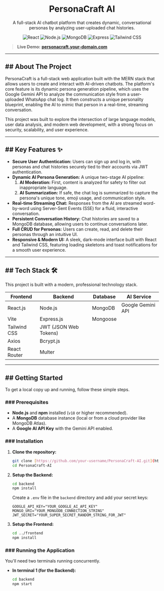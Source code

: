 <div align="center">
  <h1>PersonaCraft AI</h1>
  <p>
    A full-stack AI chatbot platform that creates dynamic, conversational personas by analyzing user-uploaded chat histories.
  </p>
  
  <p>
    <img src="https://img.shields.io/badge/React-20232A?style=for-the-badge&logo=react&logoColor=61DAFB" alt="React"/>
    <img src="https://img.shields.io/badge/Node.js-339933?style=for-the-badge&logo=nodedotjs&logoColor=white" alt="Node.js"/>
    <img src="https://img.shields.io/badge/MongoDB-4EA94B?style=for-the-badge&logo=mongodb&logoColor=white" alt="MongoDB"/>
    <img src="https://img.shields.io/badge/Express.js-000000?style=for-the-badge&logo=express&logoColor=white" alt="Express"/>
    <img src="https://img.shields.io/badge/Tailwind_CSS-38B2AC?style=for-the-badge&logo=tailwindcss&logoColor=white" alt="Tailwind CSS"/>
  </p>
</div>


> **Live Demo:** [**personacraft.your-domain.com**](https://personacraft.your-domain.com)

---
## ## About The Project

PersonaCraft is a full-stack web application built with the MERN stack that allows users to create and interact with AI-driven chatbots. The platform's core feature is its dynamic persona generation pipeline, which uses the Google Gemini API to analyze the communication style from a user-uploaded WhatsApp chat log. It then constructs a unique personality blueprint, enabling the AI to mimic that person in a real-time, streaming conversation.

This project was built to explore the intersection of large language models, user data analysis, and modern web development, with a strong focus on security, scalability, and user experience.

---
## ## Key Features ✨

* **Secure User Authentication:** Users can sign up and log in, with personas and chat histories securely tied to their accounts via JWT authentication.
* **Dynamic AI Persona Generation:** A unique two-stage AI pipeline:
    1.  **AI Moderation:** First, content is analyzed for safety to filter out inappropriate language.
    2.  **AI Summarization:** If safe, the chat log is summarized to capture the persona's unique tone, emoji usage, and communication style.
* **Real-time Streaming Chat:** Responses from the AI are streamed word-by-word using Server-Sent Events (SSE) for a fluid, interactive conversation.
* **Persistent Conversation History:** Chat histories are saved to a MongoDB database, allowing users to continue conversations later.
* **Full CRUD for Personas:** Users can create, read, and delete their personas through an intuitive UI.
* **Responsive & Modern UI:** A sleek, dark-mode interface built with React and Tailwind CSS, featuring loading skeletons and toast notifications for a smooth user experience.

---
## ## Tech Stack 🛠️

This project is built with a modern, professional technology stack.

| Frontend              | Backend                 | Database      | AI Service           |
|-----------------------|-------------------------|---------------|----------------------|
| React.js              | Node.js                 | MongoDB       | Google Gemini API    |
| Vite                  | Express.js              | Mongoose      |                      |
| Tailwind CSS          | JWT (JSON Web Tokens)   |               |                      |
| Axios                 | Bcrypt.js               |               |                      |
| React Router          | Multer                  |               |                      |

---
## ## Getting Started

To get a local copy up and running, follow these simple steps.

### ### Prerequisites
* **Node.js** and **npm** installed (`v18` or higher recommended).
* A **MongoDB** database instance (local or from a cloud provider like MongoDB Atlas).
* A **Google AI API Key** with the Gemini API enabled.

### ### Installation

1.  **Clone the repository:**
    ```sh
    git clone [https://github.com/your-username/PersonaCraft-AI.git](https://github.com/your-username/PersonaCraft-AI.git)
    cd PersonaCraft-AI
    ```
2.  **Setup the Backend:**
    ```sh
    cd backend
    npm install
    ```
    Create a `.env` file in the `backend` directory and add your secret keys:
    ```
    GOOGLE_API_KEY="YOUR_GOOGLE_AI_API_KEY"
    MONGO_URI="YOUR_MONGODB_CONNECTION_STRING"
    JWT_SECRET="YOUR_SUPER_SECRET_RANDOM_STRING_FOR_JWT"
    ```
3.  **Setup the Frontend:**
    ```sh
    cd ../frontend
    npm install
    ```

### ### Running the Application
You'll need two terminals running concurrently.

* **In terminal 1 (for the Backend):**
  ```sh
  cd backend
  npm start
